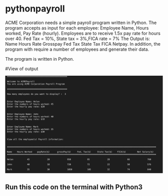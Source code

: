 # pythonpayroll
ACME Corporation needs a simple payroll program written in Python. The program accepts as input for each employee: Employee Name, Hours worked, Pay Rate (hourly).
Employees are to receive 1.5x pay rate for hours over 40. Fed Tax = 10%, State tax = 3%,FICA rate = 7%
The Output is: Name Hours Rate Grosspay Fed Tax State Tax FICA Netpay.
In addition, the program with require a number of employees and generate their data.

The program is written in Python.

#View of output 

![outputdemo](./Assets/images/viewpayrollpy.png)

## Run this code on the terminal with Python3



